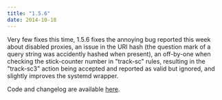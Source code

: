 ```yaml
---
title: "1.5.6"
date: 2014-10-18
---
```

Very few fixes this time, 1.5.6 fixes the annoying bug reported this week about disabled proxies, an issue in the URI hash (the question mark of a query string was accidently hashed when present), an off-by-one when checking the stick-counter number in "track-sc" rules, resulting in the "track-sc3" action being accepted and reported as valid but ignored, and slightly improves the systemd wrapper.

Code and changelog are available [here](/download/1.5/src/).
